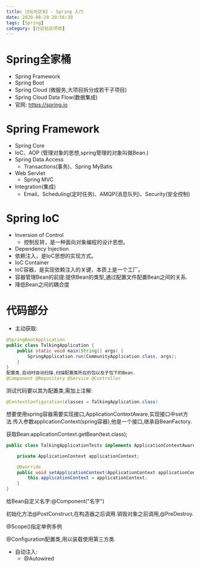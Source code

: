 ```yaml
---
title: 讨论社区02 - Spring 入门
date: 2020-08-29 20:56:39
tags: [Spring]
category: [讨论社区项目]
---
```




# Spring全家桶

- Spring Framework 
- Spring Boot
- Spring Cloud (微服务,大项目拆分成若干子项目)
- Spring Cloud Data Flow(数据集成)
- 官网: https://spring.io

# Spring Framework

- Spring Core
- IoC、AOP  (管理对象的思想,spring管理的对象叫做Bean.)
- Spring Data Access
  - Transactions(事务)、Spring MyBatis
- Web Servlet
  - Spring MVC
- Integration(集成)
  - Email、Scheduling(定时任务)、AMQP(消息队列)、Security(安全控制)

# Spring IoC

- Inversion of Control
  - 控制反转，是一种面向对象编程的设计思想。
- Dependency Injection
- 依赖注入，是IoC思想的实现方式。
- IoC Container
- IoC容器，是实现依赖注入的关键，本质上是一个工厂。
- 容器管理Bean的前提:提供Bean的类型,通过配置文件配置Bean之间的关系.
- 降低Bean之间的耦合度

# 代码部分

- 主动获取:

```java
@SpringBootApplication
public class TalkingApplication {
	public static void main(String[] args) {
		SpringApplication.run(CommunityApplication.class, args);
	}
}
配置类,启动时自动扫描,扫描配置类所在的包以及子包下的Bean.
@Component @Repository @Service @Controller
```

测试代码要以其为配置类,需加上注解:

```java
@ContextConfiguration(classes = TalkingApplication.class)
```

想要使用spring容器需要实现接口,ApplicationContextAware,实现接口中set方法.传入参数applicationContext(spring容器),他是一个接口,继承自BeanFactory.

获取Bean:applicationContext.getBean(test.class);

```java
public class TalkingApplicationTests implements ApplicationContextAware {

	private ApplicationContext applicationContext;

	@Override
	public void setApplicationContext(ApplicationContext applicationContext) throws BeansException {
		this.applicationContext = applicationContext;
	}
}
```

给Bean自定义名字:@Component("名字")

初始化方法@PostConstruct,在构造器之后调用.销毁对象之前调用,@PreDestroy.

@Scope()指定单例多例

@Configuration配置类,用以装载使用第三方类.

- 自动注入:
  - @Autowired